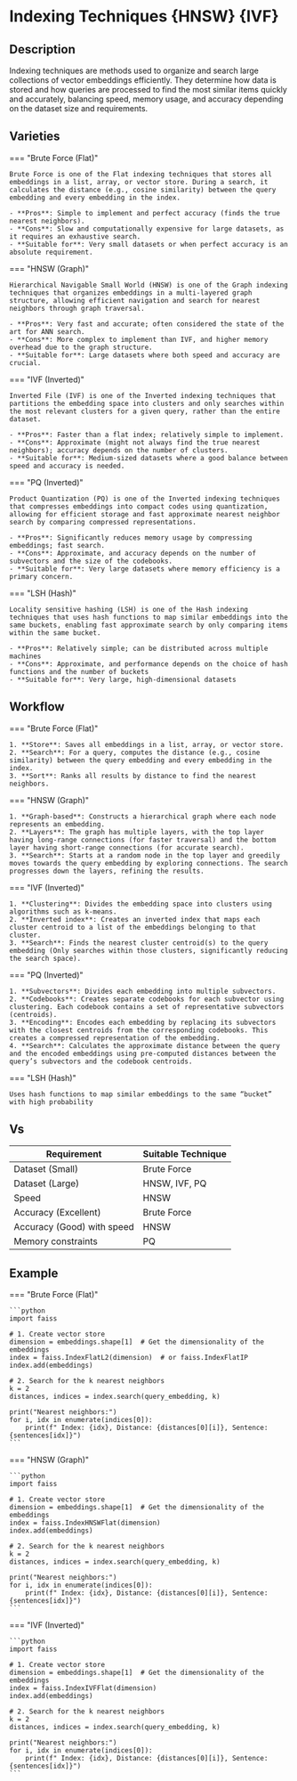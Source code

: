 # Indexing Techniques {HNSW} {IVF}

## Description

Indexing techniques are methods used to organize and search large collections of vector embeddings efficiently.
They determine how data is stored and how queries are processed to find the most similar items quickly and accurately, balancing speed, memory usage, and accuracy depending on the dataset size and requirements.

## Varieties

=== "Brute Force (Flat)"

    Brute Force is one of the Flat indexing techniques that stores all embeddings in a list, array, or vector store. During a search, it calculates the distance (e.g., cosine similarity) between the query embedding and every embedding in the index.

    - **Pros**: Simple to implement and perfect accuracy (finds the true nearest neighbors).
    - **Cons**: Slow and computationally expensive for large datasets, as it requires an exhaustive search.
    - **Suitable for**: Very small datasets or when perfect accuracy is an absolute requirement.

=== "HNSW (Graph)"

    Hierarchical Navigable Small World (HNSW) is one of the Graph indexing techniques that organizes embeddings in a multi-layered graph structure, allowing efficient navigation and search for nearest neighbors through graph traversal.

    - **Pros**: Very fast and accurate; often considered the state of the art for ANN search.
    - **Cons**: More complex to implement than IVF, and higher memory overhead due to the graph structure.
    - **Suitable for**: Large datasets where both speed and accuracy are crucial.

=== "IVF (Inverted)"

    Inverted File (IVF) is one of the Inverted indexing techniques that partitions the embedding space into clusters and only searches within the most relevant clusters for a given query, rather than the entire dataset.

    - **Pros**: Faster than a flat index; relatively simple to implement.
    - **Cons**: Approximate (might not always find the true nearest neighbors); accuracy depends on the number of clusters.
    - **Suitable for**: Medium-sized datasets where a good balance between speed and accuracy is needed.

=== "PQ (Inverted)"

    Product Quantization (PQ) is one of the Inverted indexing techniques that compresses embeddings into compact codes using quantization, allowing for efficient storage and fast approximate nearest neighbor search by comparing compressed representations.

    - **Pros**: Significantly reduces memory usage by compressing embeddings; fast search.
    - **Cons**: Approximate, and accuracy depends on the number of subvectors and the size of the codebooks.
    - **Suitable for**: Very large datasets where memory efficiency is a primary concern.

=== "LSH (Hash)"

    Locality sensitive hashing (LSH) is one of the Hash indexing techniques that uses hash functions to map similar embeddings into the same buckets, enabling fast approximate search by only comparing items within the same bucket.

    - **Pros**: Relatively simple; can be distributed across multiple machines
    - **Cons**: Approximate, and performance depends on the choice of hash functions and the number of buckets
    - **Suitable for**: Very large, high-dimensional datasets

## Workflow

=== "Brute Force (Flat)"

    1. **Store**: Saves all embeddings in a list, array, or vector store.
    2. **Search**: For a query, computes the distance (e.g., cosine similarity) between the query embedding and every embedding in the index.
    3. **Sort**: Ranks all results by distance to find the nearest neighbors.

=== "HNSW (Graph)"

    1. **Graph-based**: Constructs a hierarchical graph where each node represents an embedding.
    2. **Layers**: The graph has multiple layers, with the top layer having long-range connections (for faster traversal) and the bottom layer having short-range connections (for accurate search).
    3. **Search**: Starts at a random node in the top layer and greedily moves towards the query embedding by exploring connections. The search progresses down the layers, refining the results.

=== "IVF (Inverted)"

    1. **Clustering**: Divides the embedding space into clusters using algorithms such as k-means.
    2. **Inverted index**: Creates an inverted index that maps each cluster centroid to a list of the embeddings belonging to that cluster.
    3. **Search**: Finds the nearest cluster centroid(s) to the query embedding (Only searches within those clusters, significantly reducing the search space).

=== "PQ (Inverted)"

    1. **Subvectors**: Divides each embedding into multiple subvectors.
    2. **Codebooks**: Creates separate codebooks for each subvector using clustering. Each codebook contains a set of representative subvectors (centroids).
    3. **Encoding**: Encodes each embedding by replacing its subvectors with the closest centroids from the corresponding codebooks. This creates a compressed representation of the embedding.
    4. **Search**: Calculates the approximate distance between the query and the encoded embeddings using pre-computed distances between the query’s subvectors and the codebook centroids.

=== "LSH (Hash)"

    Uses hash functions to map similar embeddings to the same “bucket” with high probability

## Vs

| Requirement                | Suitable Technique |
| -------------------------- | ------------------ |
| Dataset (Small)            | Brute Force        |
| Dataset (Large)            | HNSW, IVF, PQ      |
| Speed                      | HNSW               |
| Accuracy (Excellent)       | Brute Force        |
| Accuracy (Good) with speed | HNSW               |
| Memory constraints         | PQ                 |

## Example

=== "Brute Force (Flat)"

    ```python
    import faiss

    # 1. Create vector store
    dimension = embeddings.shape[1]  # Get the dimensionality of the embeddings
    index = faiss.IndexFlatL2(dimension)  # or faiss.IndexFlatIP
    index.add(embeddings)

    # 2. Search for the k nearest neighbors
    k = 2
    distances, indices = index.search(query_embedding, k)

    print("Nearest neighbors:")
    for i, idx in enumerate(indices[0]):
        print(f" Index: {idx}, Distance: {distances[0][i]}, Sentence: {sentences[idx]}")
    ```

=== "HNSW (Graph)"

    ```python
    import faiss

    # 1. Create vector store
    dimension = embeddings.shape[1]  # Get the dimensionality of the embeddings
    index = faiss.IndexHNSWFlat(dimension)
    index.add(embeddings)

    # 2. Search for the k nearest neighbors
    k = 2
    distances, indices = index.search(query_embedding, k)

    print("Nearest neighbors:")
    for i, idx in enumerate(indices[0]):
        print(f" Index: {idx}, Distance: {distances[0][i]}, Sentence: {sentences[idx]}")
    ```

=== "IVF (Inverted)"

    ```python
    import faiss

    # 1. Create vector store
    dimension = embeddings.shape[1]  # Get the dimensionality of the embeddings
    index = faiss.IndexIVFFlat(dimension)
    index.add(embeddings)

    # 2. Search for the k nearest neighbors
    k = 2
    distances, indices = index.search(query_embedding, k)

    print("Nearest neighbors:")
    for i, idx in enumerate(indices[0]):
        print(f" Index: {idx}, Distance: {distances[0][i]}, Sentence: {sentences[idx]}")
    ```
